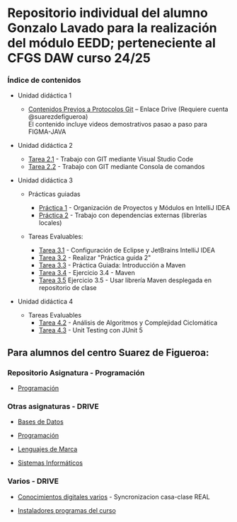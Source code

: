 # Repositorio individual del alumno Gonzalo Lavado para la realización del módulo EEDD; perteneciente al CFGS DAW curso 24/25

### Índice de contenidos

+ Unidad didáctica 1
    + [Contenidos Previos a Protocolos Git](https://drive.google.com/drive/folders/10heifiqQfuH5v9NSxfyvNavBGfjbaqVF?usp=sharing) – Enlace Drive (Requiere cuenta @suarezdefigueroa)<br>
    El contenido incluye videos demostrativos pasao a paso para FIGMA-JAVA

+ Unidad didáctica 2
    + [Tarea 2.1](https://github.com/glavadoj01/2425_EEDD_GonzaloLavado/tree/main/UT2/TE2.1) -
    Trabajo con GIT mediante Visual Studio Code
    + [Tarea 2.2](https://github.com/glavadoj01/2425_EEDD_GonzaloLavado/tree/main/UT2/TE2.2) -
    Trabajo con GIT mediante Consola de comandos

+ Unidad didáctica 3
    + Prácticas guiadas
        + [Práctica 1](https://github.com/glavadoj01/2425_EEDD_GonzaloLavado/tree/main/UT3/EC/01/Nexus "Proyecto Nexus") -
        Organización de Proyectos y Módulos en IntelliJ IDEA
        + [Práctica 2](https://github.com/glavadoj01/2425_EEDD_GonzaloLavado/tree/main/UT3/EC/02/MoneyConvert "Proyecto MoneyConvert") -
        Trabajo con dependencias externas (librerías locales)

    + Tareas Evaluables:
        + [Tarea 3.1](https://github.com/glavadoj01/2425_EEDD_GonzaloLavado/tree/main/UT3/TE/3.1) -
        Configuración de Eclipse y JetBrains IntelliJ IDEA
        + [Tarea 3.2](https://github.com/glavadoj01/2425_EEDD_GonzaloLavado/tree/main/UT3/EC/02/MoneyConvert "Proyecto MoneyConvert") -
         Realizar "Práctica guida 2"
        + [Tarea 3.3](https://github.com/glavadoj01/2425_EEDD_GonzaloLavado/tree/main/UT3/TE/3.3/MoneyConvertMAVEN "Proyecto MoneyConvertMAVEN") -
        Práctica Guiada: Introducción a Maven
        + [Tarea 3.4](https://github.com/glavadoj01/2425_EEDD_GonzaloLavado/tree/main/UT3/TE/3.4/UtilidadesMaven "Proyecto UtilidadesMaven") -
        Ejercicio 3.4 - Maven
        + [Tarea 3.5](https://github.com/glavadoj01/2425_EEDD_GonzaloLavado/tree/main/UT3/TE/3.5 "Proyecto AnalizadorDatos")
        Ejercicio 3.5 - Usar librería Maven desplegada en repositorio de clase

+ Unidad didáctica 4
    + Tareas Evaluables
        + [Tarea 4.2](https://github.com/glavadoj01/2425_EEDD_GonzaloLavado/tree/main/UT4/TE/4.2) - Análisis de Algoritmos y Complejidad Ciclomática
        + [Tarea 4.3](https://github.com/glavadoj01/2425_EEDD_GonzaloLavado/tree/main/UT4/TE/4.3 "Proyecto AprendiendoJUnit") - Unit Testing con JUnit 5

## Para alumnos del centro Suarez de Figueroa:<br>

### Repositorio Asignatura - Programación

   + [Programación](https://github.com/glavadoj01/Programacion_Ejercios_JAVA)

### Otras asignaturas - DRIVE
   
   + [Bases de Datos](https://drive.google.com/drive/folders/10IXQEVnnDibOguW2g7hMRVwJ5ejLmP0k?usp=drive_link)

   + [Programación](https://drive.google.com/drive/folders/14OH6-prI2_5eEPbZvw8eNKJWbbuhWEKr?usp=sharing)

   + [Lenguajes de Marca](https://drive.google.com/drive/folders/1gm7ntemFfFs8Lnnm1wHiMKCmBgtP1_kD?usp=drive_link)

   + [Sistemas Informáticos](https://drive.google.com/drive/folders/12yDdKp5V-cZmqxj402xDjgf1RejMVHQk?usp=drive_link)

### Varios - DRIVE

   + [Conocimientos digitales varios](https://drive.google.com/drive/folders/10Hzf_-BP8l5PHBV7YorHtiT6izkL-f2L?usp=drive_link) -
   Syncronizacion casa-clase REAL

   + [Instaladores programas del curso](https://drive.google.com/drive/folders/12uN0l_rVTruWP2CegTG4PZvhAK_RR76m?usp=drive_link)